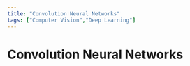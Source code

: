 ```yaml
---
title: "Convolution Neural Networks"
tags: ["Computer Vision","Deep Learning"]
---
```


# Convolution Neural Networks
